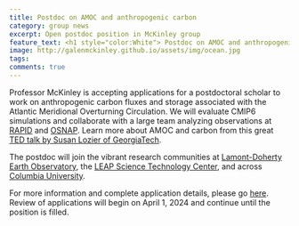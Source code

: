 ```yaml
---
title: Postdoc on AMOC and anthropogenic carbon
category: group news
excerpt: Open postdoc position in McKinley group
feature_text: <h1 style="color:White"> Postdoc on AMOC and anthropogenic carbon </h1>
image: http://galenmckinley.github.io/assets/img/ocean.jpg
tags: 
comments: true
---
```


Professor McKinley is accepting applications for a postdoctoral scholar to work on anthropogenic carbon fluxes and storage associated with the Atlantic Meridional Overturning Circulation. We will evaluate CMIP6 simulations and collaborate with a large team analyzing observations at [RAPID](https://rapid.ac.uk) and [OSNAP](https://www.o-snap.org). Learn more about AMOC and carbon from this great [TED talk by Susan Lozier of GeorgiaTech](https://www.ted.com/talks/susan_lozier_is_climate_change_slowing_down_the_ocean).  

The postdoc will join the vibrant research communities at [Lamont-Doherty Earth Observatory](https://lamont.columbia.edu), the [LEAP Science Technology Center](https://leap.columbia.edu), and across [Columbia University](https://www.columbia.edu).

For more information and complete application details, please go [here](https://academic.careers.columbia.edu/#!/134380). Review of applications will begin on April 1, 2024 and continue until the position is filled.  
